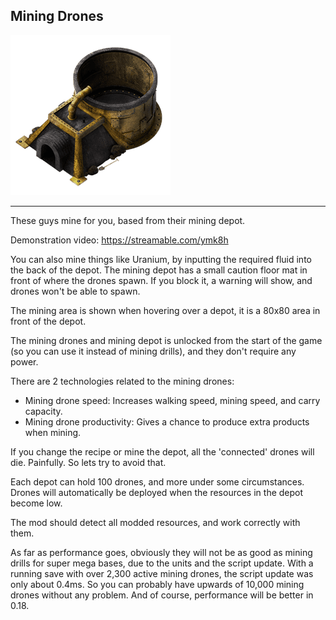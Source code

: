 ## Mining Drones

![icon](/data/technologies/mining_drones_tech.png)

--------------------------------------

These guys mine for you, based from their mining depot.

Demonstration video: https://streamable.com/ymk8h

You can also mine things like Uranium, by inputting the required fluid into the back of the depot.
The mining depot has a small caution floor mat in front of where the drones spawn. If you block it, a warning will show, and drones won't be able to spawn.

The mining area is shown when hovering over a depot, it is a 80x80 area in front of the depot.

The mining drones and mining depot is unlocked from the start of the game (so you can use it instead of mining drills), and they don't require any power.

There are 2 technologies related to the mining drones:
 - Mining drone speed: Increases walking speed, mining speed, and carry capacity.
 - Mining drone productivity: Gives a chance to produce extra products when mining.

If you change the recipe or mine the depot, all the 'connected' drones will die. Painfully. So lets try to avoid that.

Each depot can hold 100 drones, and more under some circumstances. Drones will automatically be deployed when the resources in the depot become low.

The mod should detect all modded resources, and work correctly with them.

As far as performance goes, obviously they will not be as good as mining drills for super mega bases, due to the units and the script update. With a running save with over 2,300 active mining drones, the script update was only about 0.4ms. So you can probably have upwards of 10,000 mining drones without any problem. And of course, performance will be better in 0.18.

